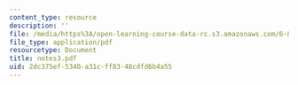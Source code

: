 ```yaml
---
content_type: resource
description: ''
file: /media/https%3A/open-learning-course-data-rc.s3.amazonaws.com/6-863j-natural-language-and-the-computer-representation-of-knowledge-spring-2003/2dc375ef5340a31cff8348cdfd6b4a55_notes3.pdf
file_type: application/pdf
resourcetype: Document
title: notes3.pdf
uid: 2dc375ef-5340-a31c-ff83-48cdfd6b4a55
---
```

